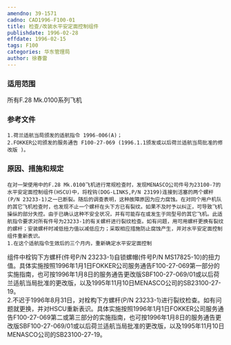 ```yaml
---
amendno: 39-1571  
cadno: CAD1996-F100-01  
title: 检查/改装水平安定面控制组件  
publishdate: 1996-02-28  
effdate: 1996-02-15  
tags: F100  
categories: 华东管理局  
author: 徐春雷  
---
```

  
### 适用范围  
所有F.28 Mk.0100系列飞机  
  
<!--more-->  
### 参考文件  
    1.荷兰适航当局颁发的适航指令 1996-006(A)；  
    2.FOKKER公司颁发的服务通告 F100-27-069 (1996.1.1颁发或以后荷兰适航当局批准的修改版 )。  
  
### 原因、措施和规定  
    在对一架使用中的F.28 Mk.0100飞机进行常规检查时，发现MENASCO公司件号为23100-7的水平安定面控制组件(HSCU)中，将栓钩(DOG-LINKS,P/N 23199)连接到活塞的两个螺杆(P/N 23233-1)之一已断裂。随后的调查表明，这种故障原因为应力腐蚀。在对同个用户机队的其它飞机检查时，也发现不止一个螺杆在头下方已有裂纹。如果不及时予以纠正，可导致飞机操纵的部分失控。由于已确认这种不安全状况，并有可能存在或发生于同型号的其它飞机。此适航指令要求对所有件号为23233-1的有关螺杆进行裂纹检查。如有问题，用可用螺杆更换有裂纹的螺杆；安装螺杆时减低扭力值以减低应力；采取相应措施防止腐蚀产生，并对水平安定面控制组件重新表识。  
    1.在这个适航指令生效后的三个月内，重新确定水平安定面控制  
  
组件中栓钩下方螺杆(件号P/N 23233-1)自锁螺帽(件号P/N MS17825-10)的扭力值。具体实施按照1996年1月1日FOKKER公司服务通告F100-27-069第一部分的实施指南，也可按1996年1月8日的服务通告更改版SBF100-27-069/01或以后荷兰适航当局批准的更改版，以及1995年11月10日MENASCO公司的SB23100-27-19。  
2.不迟于1996年8月31日，对栓构下方螺杆(P/N 23233-1)进行裂纹检查。如有问题就更换，并对HSCU重新表识。具体实施按照1996年1月1日FOKKER公司服务通告F100-27-069第二或第三部分的实施指南，也可按1996年1月8日的服务通告更改版SBF100-27-069/01或以后荷兰适航当局批准的更改版，以及1995年11月10日MENASCO公司的SB23100-27-19。  
